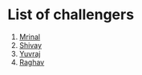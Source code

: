 # List of challengers
1. [Mrinal](https://github.com/mrinal1224)
2. [Shivay](https://github.com/shivaylamba)
3. [Yuvraj](https://github.com/YuvrajBaser)
4. [Raghav](https://github.com/raghavdhingra)